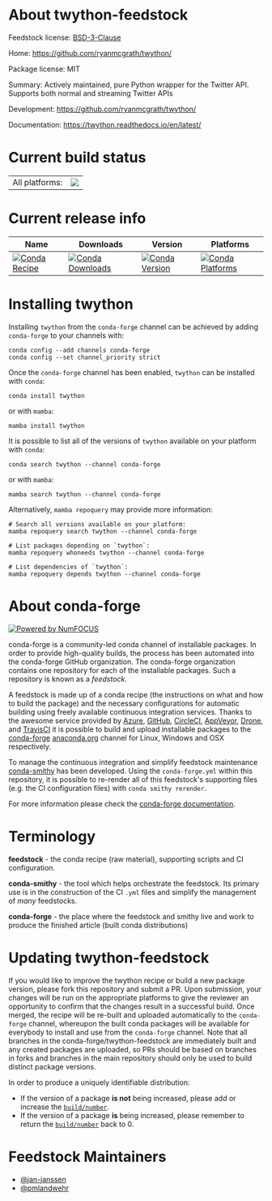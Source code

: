 About twython-feedstock
=======================

Feedstock license: [BSD-3-Clause](https://github.com/conda-forge/twython-feedstock/blob/main/LICENSE.txt)

Home: https://github.com/ryanmcgrath/twython/

Package license: MIT

Summary: Actively maintained, pure Python wrapper for the Twitter API. Supports both normal and streaming Twitter APIs

Development: https://github.com/ryanmcgrath/twython/

Documentation: https://twython.readthedocs.io/en/latest/

Current build status
====================


<table><tr><td>All platforms:</td>
    <td>
      <a href="https://dev.azure.com/conda-forge/feedstock-builds/_build/latest?definitionId=5253&branchName=main">
        <img src="https://dev.azure.com/conda-forge/feedstock-builds/_apis/build/status/twython-feedstock?branchName=main">
      </a>
    </td>
  </tr>
</table>

Current release info
====================

| Name | Downloads | Version | Platforms |
| --- | --- | --- | --- |
| [![Conda Recipe](https://img.shields.io/badge/recipe-twython-green.svg)](https://anaconda.org/conda-forge/twython) | [![Conda Downloads](https://img.shields.io/conda/dn/conda-forge/twython.svg)](https://anaconda.org/conda-forge/twython) | [![Conda Version](https://img.shields.io/conda/vn/conda-forge/twython.svg)](https://anaconda.org/conda-forge/twython) | [![Conda Platforms](https://img.shields.io/conda/pn/conda-forge/twython.svg)](https://anaconda.org/conda-forge/twython) |

Installing twython
==================

Installing `twython` from the `conda-forge` channel can be achieved by adding `conda-forge` to your channels with:

```
conda config --add channels conda-forge
conda config --set channel_priority strict
```

Once the `conda-forge` channel has been enabled, `twython` can be installed with `conda`:

```
conda install twython
```

or with `mamba`:

```
mamba install twython
```

It is possible to list all of the versions of `twython` available on your platform with `conda`:

```
conda search twython --channel conda-forge
```

or with `mamba`:

```
mamba search twython --channel conda-forge
```

Alternatively, `mamba repoquery` may provide more information:

```
# Search all versions available on your platform:
mamba repoquery search twython --channel conda-forge

# List packages depending on `twython`:
mamba repoquery whoneeds twython --channel conda-forge

# List dependencies of `twython`:
mamba repoquery depends twython --channel conda-forge
```


About conda-forge
=================

[![Powered by
NumFOCUS](https://img.shields.io/badge/powered%20by-NumFOCUS-orange.svg?style=flat&colorA=E1523D&colorB=007D8A)](https://numfocus.org)

conda-forge is a community-led conda channel of installable packages.
In order to provide high-quality builds, the process has been automated into the
conda-forge GitHub organization. The conda-forge organization contains one repository
for each of the installable packages. Such a repository is known as a *feedstock*.

A feedstock is made up of a conda recipe (the instructions on what and how to build
the package) and the necessary configurations for automatic building using freely
available continuous integration services. Thanks to the awesome service provided by
[Azure](https://azure.microsoft.com/en-us/services/devops/), [GitHub](https://github.com/),
[CircleCI](https://circleci.com/), [AppVeyor](https://www.appveyor.com/),
[Drone](https://cloud.drone.io/welcome), and [TravisCI](https://travis-ci.com/)
it is possible to build and upload installable packages to the
[conda-forge](https://anaconda.org/conda-forge) [anaconda.org](https://anaconda.org/)
channel for Linux, Windows and OSX respectively.

To manage the continuous integration and simplify feedstock maintenance
[conda-smithy](https://github.com/conda-forge/conda-smithy) has been developed.
Using the ``conda-forge.yml`` within this repository, it is possible to re-render all of
this feedstock's supporting files (e.g. the CI configuration files) with ``conda smithy rerender``.

For more information please check the [conda-forge documentation](https://conda-forge.org/docs/).

Terminology
===========

**feedstock** - the conda recipe (raw material), supporting scripts and CI configuration.

**conda-smithy** - the tool which helps orchestrate the feedstock.
                   Its primary use is in the construction of the CI ``.yml`` files
                   and simplify the management of *many* feedstocks.

**conda-forge** - the place where the feedstock and smithy live and work to
                  produce the finished article (built conda distributions)


Updating twython-feedstock
==========================

If you would like to improve the twython recipe or build a new
package version, please fork this repository and submit a PR. Upon submission,
your changes will be run on the appropriate platforms to give the reviewer an
opportunity to confirm that the changes result in a successful build. Once
merged, the recipe will be re-built and uploaded automatically to the
`conda-forge` channel, whereupon the built conda packages will be available for
everybody to install and use from the `conda-forge` channel.
Note that all branches in the conda-forge/twython-feedstock are
immediately built and any created packages are uploaded, so PRs should be based
on branches in forks and branches in the main repository should only be used to
build distinct package versions.

In order to produce a uniquely identifiable distribution:
 * If the version of a package **is not** being increased, please add or increase
   the [``build/number``](https://docs.conda.io/projects/conda-build/en/latest/resources/define-metadata.html#build-number-and-string).
 * If the version of a package **is** being increased, please remember to return
   the [``build/number``](https://docs.conda.io/projects/conda-build/en/latest/resources/define-metadata.html#build-number-and-string)
   back to 0.

Feedstock Maintainers
=====================

* [@jan-janssen](https://github.com/jan-janssen/)
* [@pmlandwehr](https://github.com/pmlandwehr/)

